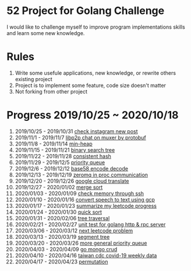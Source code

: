 # 52 Project for Golang Challenge

I would like to challenge myself to improve program implementations skills and learn some new knowledge.

# Rules

1. Write some usefule applications, new knowledge, or rewrite others existing project
1. Project is to implement some feature, code size doesn't matter
1. Not forking from other project

# Progress 2019/10/25 ~ 2020/10/18
1. 2019/10/25 - 2019/10/31 [check instagram new post](https://github.com/jamieabc/ig-check-new-post)
2. 2019/11/1 - 2019/11/7 [libp2p chat on muxer by protobuf](https://github.com/jamieabc/libp2p-muxer-chat-with-protobuf)
3. 2019/11/8 - 2019/11/14 [min-heap](https://github.com/jamieabc/heap)
4. 2019/11/15 - 2019/11/21 [binary search tree](https://github.com/jamieabc/binary-search-tree)
5. 2019/11/22 - 2019/11/28 [consistent hash](https://github.com/jamieabc/consistent-hash)
6. 2019/11/29 - 2019/12/5 [priority queue](https://github.com/jamieabc/priority-queue)
7. 2019/12/6 - 2019/12/12 [base58 encode decode](https://github.com/jamieabc/base58-encode-decode)
8. 2019/12/13 - 2019/12/19 [zeromq in proc communication](https://github.com/jamieabc/zmq-in-proc)
9. 2019/12/20 - 2019/12/26 [google cloud translate](https://github.com/jamieabc/translate)
10. 2019/12/27 - 2020/01/02 [merge sort](https://github.com/jamieabc/go-merge-sort)
11. 2020/01/03 - 2020/01/09 [check memory through ssh](https://github.com/jamieabc/ssh-mem-logger)
12. 2020/01/10 - 2020/01/16 [convert speech to text using gcp](https://github.com/jamieabc/go-gcp-speech-to-text)
13. 2020/01/17 - 2020/01/23 [summarize my leetcode progress](https://github.com/jamieabc/go-git-log-summary)
14. 2020/01/24 - 2020/01/30 [quick sort](https://github.com/jamieabc/quick-sort)
15. 2020/01/31 - 2020/02/06 [tree traversal](https://github.com/jamieabc/tree-traversal)
16. 2020/02/21 - 2020/02/27 [unit test for golang http & rpc server](https://github.com/jamieabc/go-simple-http-for-test)
17. 2020/03/06 - 2020/03/12 [next leetcode problem](https://github.com/jamieabc/next-leetcode)
18. 2020/03/13 - 2020/03/19 [segment tree](git@github.com:jamieabc/go-segment-tree.git)
19. 2020/03/20 - 2020/03/26 [more general priority queue](https://github.com/jamieabc/priority-queue)
20. 2020/04/03 - 2020/04/09 [go mongo crud](https://github.com/jamieabc/go-mongo-crud)
21. 2020/04/10 - 2020/04/16 [taiwan cdc covid-19 weekly data](git@github.com:jamieabc/tw-weekly-open-data-coronvirus.git)
22. 2020/04/17 - 2020/04/23 [permutation](https://github.com/jamieabc/permutation)
